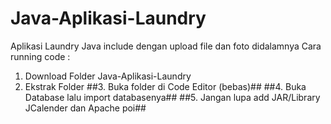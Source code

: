 # Java-Aplikasi-Laundry

Aplikasi Laundry Java include dengan upload file dan foto didalamnya
Cara running code :

1. Download Folder Java-Aplikasi-Laundry
2. Ekstrak Folder
##3. Buka folder di Code Editor (bebas)##
##4. Buka Database lalu import databasenya##
##5. Jangan lupa add JAR/Library JCalender dan Apache poi##
